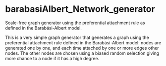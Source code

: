# barabasiAlbert_Network_generator
Scale-free graph generator using the preferential attachment rule as defined in the Barabási-Albert model.

This is a very simple graph generator that generates a graph using the preferential attachment rule defined in the Barabási-Albert model: nodes are generated one by one, and each time attached by one or more edges other nodes. The other nodes are chosen using a biased random selection giving more chance to a node if it has a high degree.
